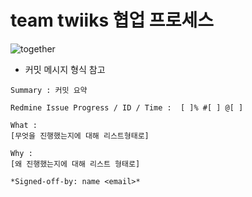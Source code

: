 # team twiiks 협업 프로세스

![together](./together.jpg)

- 커밋 메시지 형식 참고
```
Summary : 커밋 요약

Redmine Issue Progress / ID / Time :  [ ]% #[ ] @[ ]

What :
[무엇을 진행했는지에 대해 리스트형태로]

Why :
[왜 진행했는지에 대해 리스트 형태로]

*Signed-off-by: name <email>*

```
